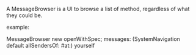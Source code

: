 A MessageBrowser is a UI to browse a list of method, regardless of what they could be.

example: 

MessageBrowser new
	openWithSpec;
	messages: (SystemNavigation default allSendersOf: #at:)
	yourself